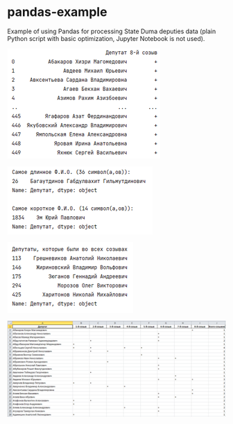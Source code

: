 # pandas-example
Example of using Pandas for processing State Duma deputies data (plain Python script with basic optimization, Jupyter Notebook is not used).

![Preview](./deputies_pic_1.png)

<!-- ![Preview](./deputies_pic_4.png) -->

![Preview](./deputies_pic_2.png)

![Preview](./deputies_pic_3.png)

![Preview](./deputies_pic_5.png)
